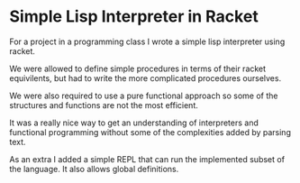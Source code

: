 Simple Lisp Interpreter in Racket
=================================

For a project in a programming class I wrote a simple lisp interpreter using racket.

We were allowed to define simple procedures in terms of their racket equivilents, but had to write the more complicated procedures ourselves.

We were also required to use a pure functional approach so some of the structures and functions are not the most efficient.

It was a really nice way to get an understanding of interpreters and functional programming without some of the complexities added by parsing text.

As an extra I added a simple REPL that can run the implemented subset of the language. It also allows global definitions.